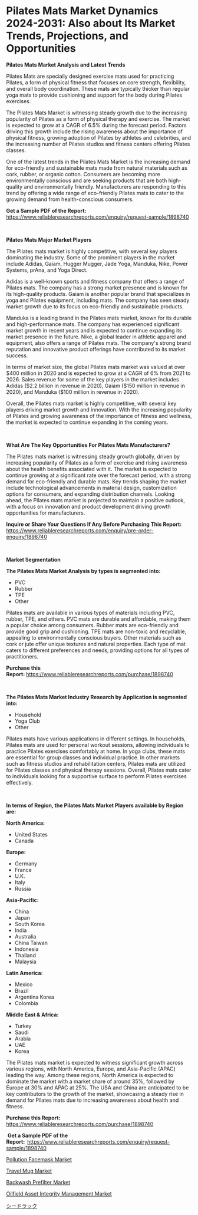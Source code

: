 <p><h1>Pilates Mats Market Dynamics 2024-2031: Also about Its Market Trends, Projections, and Opportunities</h1></p><p><strong>Pilates Mats Market Analysis and Latest Trends</strong></p>
<p><p>Pilates Mats are specially designed exercise mats used for practicing Pilates, a form of physical fitness that focuses on core strength, flexibility, and overall body coordination. These mats are typically thicker than regular yoga mats to provide cushioning and support for the body during Pilates exercises.</p><p>The Pilates Mats Market is witnessing steady growth due to the increasing popularity of Pilates as a form of physical therapy and exercise. The market is expected to grow at a CAGR of 6.5% during the forecast period. Factors driving this growth include the rising awareness about the importance of physical fitness, growing adoption of Pilates by athletes and celebrities, and the increasing number of Pilates studios and fitness centers offering Pilates classes.</p><p>One of the latest trends in the Pilates Mats Market is the increasing demand for eco-friendly and sustainable mats made from natural materials such as cork, rubber, or organic cotton. Consumers are becoming more environmentally conscious and are seeking products that are both high-quality and environmentally friendly. Manufacturers are responding to this trend by offering a wide range of eco-friendly Pilates mats to cater to the growing demand from health-conscious consumers.</p></p>
<p><strong>Get a Sample PDF of the Report:&nbsp;</strong> <a href="https://www.reliableresearchreports.com/enquiry/request-sample/1898740">https://www.reliableresearchreports.com/enquiry/request-sample/1898740</a></p>
<p>&nbsp;</p>
<p><strong>Pilates Mats Major Market Players</strong></p>
<p><p>The Pilates mats market is highly competitive, with several key players dominating the industry. Some of the prominent players in the market include Adidas, Gaiam, Hugger Mugger, Jade Yoga, Manduka, Nike, Power Systems, prAna, and Yoga Direct.</p><p>Adidas is a well-known sports and fitness company that offers a range of Pilates mats. The company has a strong market presence and is known for its high-quality products. Gaiam is another popular brand that specializes in yoga and Pilates equipment, including mats. The company has seen steady market growth due to its focus on eco-friendly and sustainable products.</p><p>Manduka is a leading brand in the Pilates mats market, known for its durable and high-performance mats. The company has experienced significant market growth in recent years and is expected to continue expanding its market presence in the future. Nike, a global leader in athletic apparel and equipment, also offers a range of Pilates mats. The company's strong brand reputation and innovative product offerings have contributed to its market success.</p><p>In terms of market size, the global Pilates mats market was valued at over $400 million in 2020 and is expected to grow at a CAGR of 6% from 2021 to 2026. Sales revenue for some of the key players in the market includes Adidas ($2.2 billion in revenue in 2020), Gaiam ($150 million in revenue in 2020), and Manduka ($100 million in revenue in 2020).</p><p>Overall, the Pilates mats market is highly competitive, with several key players driving market growth and innovation. With the increasing popularity of Pilates and growing awareness of the importance of fitness and wellness, the market is expected to continue expanding in the coming years.</p></p>
<p>&nbsp;</p>
<p><strong>What Are The Key Opportunities For Pilates Mats Manufacturers?</strong></p>
<p><p>The Pilates mats market is witnessing steady growth globally, driven by increasing popularity of Pilates as a form of exercise and rising awareness about the health benefits associated with it. The market is expected to continue growing at a significant rate over the forecast period, with a strong demand for eco-friendly and durable mats. Key trends shaping the market include technological advancements in material design, customization options for consumers, and expanding distribution channels. Looking ahead, the Pilates mats market is projected to maintain a positive outlook, with a focus on innovation and product development driving growth opportunities for manufacturers.</p></p>
<p><strong>Inquire or Share Your Questions If Any Before Purchasing This Report:</strong> <a href="https://www.reliableresearchreports.com/enquiry/pre-order-enquiry/1898740">https://www.reliableresearchreports.com/enquiry/pre-order-enquiry/1898740</a></p>
<p>&nbsp;</p>
<p><strong>Market Segmentation</strong></p>
<p><strong>The Pilates Mats Market Analysis by types is segmented into:</strong></p>
<p><ul><li>PVC</li><li>Rubber</li><li>TPE</li><li>Other</li></ul></p>
<p><p>Pilates mats are available in various types of materials including PVC, rubber, TPE, and others. PVC mats are durable and affordable, making them a popular choice among consumers. Rubber mats are eco-friendly and provide good grip and cushioning. TPE mats are non-toxic and recyclable, appealing to environmentally conscious buyers. Other materials such as cork or jute offer unique textures and natural properties. Each type of mat caters to different preferences and needs, providing options for all types of practitioners.</p></p>
<p><strong>Purchase this Report:&nbsp;</strong><a href="https://www.reliableresearchreports.com/purchase/1898740">https://www.reliableresearchreports.com/purchase/1898740</a></p>
<p>&nbsp;</p>
<p><strong>The Pilates Mats Market Industry Research by Application is segmented into:</strong></p>
<p><ul><li>Household</li><li>Yoga Club</li><li>Other</li></ul></p>
<p><p>Pilates mats have various applications in different settings. In households, Pilates mats are used for personal workout sessions, allowing individuals to practice Pilates exercises comfortably at home. In yoga clubs, these mats are essential for group classes and individual practice. In other markets such as fitness studios and rehabilitation centers, Pilates mats are utilized for Pilates classes and physical therapy sessions. Overall, Pilates mats cater to individuals looking for a supportive surface to perform Pilates exercises effectively.</p></p>
<p>&nbsp;</p>
<p><strong>In terms of Region, the Pilates Mats Market Players available by Region are:</strong></p>
<p>
    <p> <strong> North America: </strong>
        <ul>
            <li>United States</li>
            <li>Canada</li>
        </ul>
        </p> 
    <p> <strong> Europe: </strong>
        <ul>
            <li>Germany</li>
            <li>France</li>
            <li>U.K.</li>
            <li>Italy</li>
            <li>Russia</li>
        </ul>
        </p> 
    <p> <strong> Asia-Pacific: </strong>
        <ul>
            <li>China</li>
            <li>Japan</li>
            <li>South Korea</li>
            <li>India</li>
            <li>Australia</li>
            <li>China Taiwan</li>
            <li>Indonesia</li>
            <li>Thailand</li>
            <li>Malaysia</li>
        </ul>
        </p> 
    <p> <strong> Latin America: </strong>
        <ul>
            <li>Mexico</li>
            <li>Brazil</li>
            <li>Argentina Korea</li>
            <li>Colombia</li>
        </ul>
        </p> 
    <p> <strong> Middle East & Africa: </strong>
        <ul>
            <li>Turkey</li>
            <li>Saudi</li>
            <li>Arabia</li>
            <li>UAE</li>
            <li>Korea</li>
        </ul>
    </p>
    </p>
<p><p>The Pilates mats market is expected to witness significant growth across various regions, with North America, Europe, and Asia-Pacific (APAC) leading the way. Among these regions, North America is expected to dominate the market with a market share of around 35%, followed by Europe at 30% and APAC at 25%. The USA and China are anticipated to be key contributors to the growth of the market, showcasing a steady rise in demand for Pilates mats due to increasing awareness about health and fitness.</p></p>
<p><strong>Purchase this Report: </strong><a href="https://www.reliableresearchreports.com/purchase/1898740">https://www.reliableresearchreports.com/purchase/1898740</a></p>
<p>&nbsp;<strong>Get a Sample PDF of the Report:&nbsp;&nbsp;</strong><a href="https://www.reliableresearchreports.com/enquiry/request-sample/1898740">https://www.reliableresearchreports.com/enquiry/request-sample/1898740</a></p>
<p><strong></strong></p>
<p><p><a href="https://github.com/sonuprakash1/Market-Research-Report-List-1/blob/main/pollution-facemask-market.md">Pollution Facemask Market</a></p><p><a href="https://github.com/Whitneyboyettebo9kiw7yr13/Market-Research-Report-List-1/blob/main/travel-mug-market.md">Travel Mug Market</a></p><p><a href="https://issuu.com/reportprime-2/docs/backwash-prefilter-market-size-2030.pptx">Backwash Prefilter Market</a></p><p><a href="https://issuu.com/reportprime-2/docs/oilfield-asset-integrity-management-market-size-20">Oilfield Asset Integrity Management Market</a></p><p><a href="https://github.com/xnljig2898992/Market-Research-Report-List-1/blob/main/72375242996.md">シードラック</a></p></p>